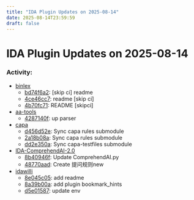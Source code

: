 ```yaml
---
title: "IDA Plugin Updates on 2025-08-14"
date: 2025-08-14T23:59:59
draft: false
---
```


# IDA Plugin Updates on 2025-08-14

### Activity:
  - [binlex](https://github.com/c3rb3ru5d3d53c/binlex)
    - [bd74f6a2](https://github.com/c3rb3ru5d3d53c/binlex/commit/bd74f6a2164bf8182f5edb61980d0aa90514ec7c): [skip ci] readme
    - [4ce46cc7](https://github.com/c3rb3ru5d3d53c/binlex/commit/4ce46cc71ee114a05a8327115283b5fc8292e10c): readme [skip ci]
    - [4b70fc71](https://github.com/c3rb3ru5d3d53c/binlex/commit/4b70fc711a880c367aa4d6c030be94962ed529e5): README [skipci]
  - [aa-tools](https://github.com/JPCERTCC/aa-tools)
    - [4287140f](https://github.com/JPCERTCC/aa-tools/commit/4287140fc4768dd26903572fcf4b4f27aec1ffaa): up parser
  - [capa](https://github.com/mandiant/capa)
    - [d456d52e](https://github.com/mandiant/capa/commit/d456d52e8189005077eea338b8f388e84fb1f253): Sync capa rules submodule
    - [2a18b08a](https://github.com/mandiant/capa/commit/2a18b08a80fafe77bba19795d916651acc17ef04): Sync capa rules submodule
    - [dd2e350a](https://github.com/mandiant/capa/commit/dd2e350a1a00cd556850d5ea6d21f51810addf2b): Sync capa-testfiles submodule
  - [IDA-ComprehendAI-2.0](https://github.com/SharkJ0001/IDA-ComprehendAI-2.0)
    - [8b40946f](https://github.com/SharkJ0001/IDA-ComprehendAI-2.0/commit/8b40946f6e05ae916141c5f96d51e9a668bce4af): Update ComprehendAI.py
    - [48770aad](https://github.com/SharkJ0001/IDA-ComprehendAI-2.0/commit/48770aad7162f1c1f08730e63923e189eb36d07d): Create 提问规则new
  - [idawilli](https://github.com/williballenthin/idawilli)
    - [8e045c05](https://github.com/williballenthin/idawilli/commit/8e045c052e133d217008a5a00673a96c7a0fc7e1): add readme
    - [8a39b00a](https://github.com/williballenthin/idawilli/commit/8a39b00a95d62b3521d1fb04402597f30532628d): add plugin bookmark_hints
    - [d5e01587](https://github.com/williballenthin/idawilli/commit/d5e015876b99d5245bb3134ccb20979c744c3fc6): update env


